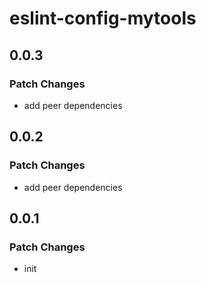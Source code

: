 # eslint-config-mytools

## 0.0.3

### Patch Changes

- add peer dependencies

## 0.0.2

### Patch Changes

- add peer dependencies

## 0.0.1

### Patch Changes

- init
